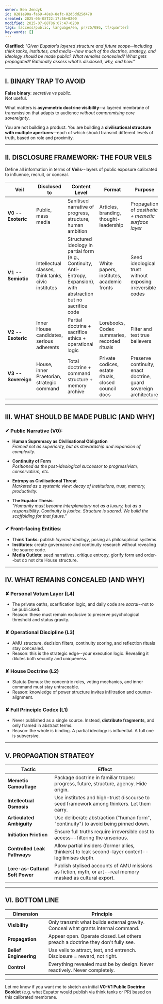 ```yaml
---
owner: Ben Jendyk
id: 8281e90a-fa69-48e0-8efc-82d5dd25d478
created: 2025-06-08T22:17:56+0200
modified: 2025-07-08T06:07:47+0200
tags: [access/public, language/en, pr/25/086, tf/quarter]
key-words: []
---
```


**Clarified**: _"Given Eupator's layered structure and future scope--including think tanks, institutes, and media--how much of the doctrine, strategy, and ideology should be made public? What remains concealed? What gets propagated? Rationally assess what's disclosed, why, and how."_

* * *

## I. BINARY TRAP TO AVOID

**False binary**: _secretive vs public_.  
Not useful.

What matters is **asymmetric doctrine visibility**--a layered membrane of transmission that adapts to audience _without compromising core sovereignty_.

You are not building a product. You are building a **civilisational structure with multiple apertures**--each of which should transmit different levels of truth, based on role and proximity.

* * *

## II. DISCLOSURE FRAMEWORK: THE FOUR VEILS

Define all information in terms of **Veils**--layers of public exposure calibrated to influence, recruit, or conceal.

| Veil | Disclosed to | Content Level | Format | Purpose | 
| ---- | ---- | ---- | ---- | ----  |
| **V0 -- Exoteric** | Public, mass media | Sanitised narrative of progress, structure, human ambition | Articles, branding, thought-leadership | Propagation of _aesthetic + memetic surface layer_ | 
| **V1 -- Semiotic** | Intellectual classes, think tanks, civic institutes | Structured ideology in partial form (e.g., Continuity, Anti-Entropy, Expansion), with abstraction but no sacrifice code | White papers, institutes, academic fronts | Seed ideological trust without exposing irreversible codes | 
| **V2 -- Esoteric** | Inner House candidates, serious adherents | Partial doctrine + sacrifice ethics + operational logic | Lorebooks, Codex summaries, recorded rituals | Filter and test true believers | 
| **V3 -- Sovereign** | House, inner Praetorian, strategic command | Total doctrine + command structure + memory archive | Private codices, estate rituals, closed council docs | Preserve continuity, enact doctrine, guard sovereign architecture | 
* * *

## III. WHAT SHOULD BE MADE PUBLIC (AND WHY)

### ✔ Public Narrative (V0):

- **Human Supremacy as Civilisational Obligation**  
_Framed not as superiority, but as stewardship and expansion of complexity._

- **Continuity of Form**  
_Positioned as the post-ideological successor to progressivism, conservatism, etc._

- **Entropy as Civilisational Threat**  
_Marketed as a systemic view: decay of institutions, trust, memory, productivity._

- **The Eupator Thesis**:  
_"Humanity must become interplanetary not as a luxury, but as a responsibility. Continuity is justice. Structure is sacred. We build the scaffolding for that future."_

### ✔ Front-facing Entities:

- **Think Tanks**: publish _layered ideology_, posing as philosophical systems.
- **Institutes**: create governance and continuity research without revealing the source code.
- **Media Outlets**: seed narratives, critique entropy, glorify form and order--but do not cite House structure.
* * *

## IV. WHAT REMAINS CONCEALED (AND WHY)

### ✘ Personal Votum Layer (L4)

- The private oaths, scarification logic, and daily code are _sacral_--not to be publicised.
- Reason: these must remain exclusive to preserve psychological threshold and status gravity.

### ✘ Operational Discipline (L3)

- AMU structure, decision filters, continuity scoring, and reflection rituals stay concealed.
- Reason: this is the strategic edge--your execution logic. Revealing it dilutes both security and uniqueness.

### ✘ House Doctrine (L2)

- Statuta Domus: the concentric roles, voting mechanics, and inner command must stay untraceable.
- Reason: knowledge of power structure invites infiltration and counter-alignment.

### ✘ Full Principle Codex (L1)

- Never published as a single source. Instead, **distribute fragments**, and only framed in abstract terms.
- Reason: the whole is binding. A partial ideology is influential. A full one is subversive.
* * *

## V. PROPAGATION STRATEGY

| Tactic | Effect | 
| ---- | ----  |
| **Memetic Camouflage** | Package doctrine in familiar tropes: progress, future, structure, agency. Hide origin. | 
| **Intellectual Osmosis** | Use institutes and high-trust discourse to seed framework among thinkers. Let them carry. | 
| **Articulated Ambiguity** | Use deliberate abstraction ("human form", "continuity") to avoid being pinned down. | 
| **Initiation Friction** | Ensure full truths require irreversible cost to access--filtering the unserious. | 
| **Controlled Leak Pathways** | Allow partial insiders (former allies, thinkers) to leak second-layer content--legitimises depth. | 
| **Lore-as-Cultural Soft Power** | Publish stylised accounts of AMU missions as fiction, myth, or art--real memory masked as cultural export. | 
* * *

## VI. BOTTOM LINE

| Dimension | Principle | 
| ---- | ----  |
| **Visibility** | Only transmit what builds external gravity. Conceal what grants internal command. | 
| **Propagation** | Appear open. Operate closed. Let others preach a doctrine they don't fully see. | 
| **Belief Engineering** | Use veils to attract, test, and entrench. Disclosure = reward, not right. | 
| **Control** | Everything revealed must be by design. Never reactively. Never completely. | 
* * *

Let me know if you want me to sketch an initial **V0-V1 Public Doctrine Booklet** (e.g. what Eupator would publish via think tanks or PR) based on this calibrated membrane.